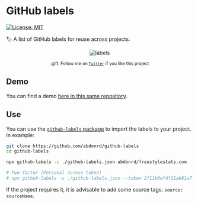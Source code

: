 # GitHub labels

[![License: MIT](https://img.shields.io/badge/License-MIT-yellow.svg)](https://opensource.org/licenses/MIT)

:label: A list of GitHub labels for reuse across projects.

<div align="center">
	<p>
    <img src="github-labels.png" alt="labels">
	</p>
	<p>
		<sub>:gift: Follow me on <a href="https://twitter.com/abdonrd"><code>Twitter</code></a> if you like this project</sub>
	</p>
</div>

## Demo
You can find a demo [here in this same repository](https://github.com/abdonrd/github-labels/labels).

## Use
You can use the [`github-labels` package](https://www.npmjs.com/package/github-labels)
to import the labels to your project. In example:

```sh
git clone https://github.com/abdonrd/github-labels
cd github-labels

npx github-labels -c ./github-labels.json abdonrd/freestylestats.com

# Two-factor (Personal access token)
# npx github-labels -c ./github-labels.json --token 2f11b0efdf11ab81a7 abdonrd/freestylestats.com
```

If the project requires it, it is advisable to add some source tags:
`source: sourceName`.
